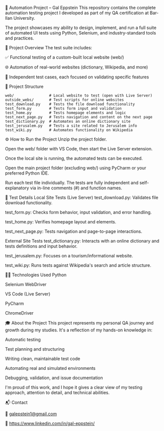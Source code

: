 🧪 Automation Project – Gal Eppstein
This repository contains the complete automation testing project I developed as part of my QA certification at Bar-Ilan University.

The project showcases my ability to design, implement, and run a full suite of automated UI tests using Python, Selenium, and industry-standard tools and practices.

🚀 Project Overview
The test suite includes:

✅ Functional testing of a custom-built local website (web/)

🌐 Automation of real-world websites (dictionary, Wikipedia, and more)

🔄 Independent test cases, each focused on validating specific features

📁 Project Structure

```
web/                # Local website to test (open with Live Server)
outside_webs/       # Test scripts for online websites
test_download.py    # Tests the file download functionality
test_form.py        # Tests form input and validation
test_home.py        # Tests homepage elements and logic
test_next_page.py   # Tests navigation and content on the next page
test_dictionary.py  # Automates an online dictionary site
test_jerusalem.py   # Tests a site related to Jerusalem info
test_wiki.py        # Automates functionality on Wikipedia
```


⚙️ How to Run the Project
Unzip the project folder.

Open the web/ folder with VS Code, then start the Live Server extension.

Once the local site is running, the automated tests can be executed.

Open the main project folder (excluding web/) using PyCharm or your preferred Python IDE.

Run each test file individually. The tests are fully independent and self-explanatory via in-line comments (#) and function names.

🧪 Test Details
Local Site Tests (Live Server)
test_download.py: Validates file download functionality.

test_form.py: Checks form behavior, input validation, and error handling.

test_home.py: Verifies homepage layout and elements.

test_next_page.py: Tests navigation and page-to-page interactions.

External Site Tests
test_dictionary.py: Interacts with an online dictionary and tests definitions and input behavior.

test_jerusalem.py: Focuses on a tourism/informational website.

test_wiki.py: Runs tests against Wikipedia's search and article structure.

👨‍💻 Technologies Used
Python 

Selenium WebDriver

VS Code (Live Server)

PyCharm

ChromeDriver

🎓 About the Project
This project represents my personal QA journey and growth during my studies. It's a reflection of my hands-on knowledge in:

Automatic testing

Test planning and structuring

Writing clean, maintainable test code

Automating real and simulated environments

Debugging, validation, and issue documentation

I'm proud of this work, and I hope it gives a clear view of my testing approach, attention to detail, and technical abilities.

📬 Contact

📧 galepstein1@gmail.com

💼 https://www.linkedin.com/in/gal-eppstein/


